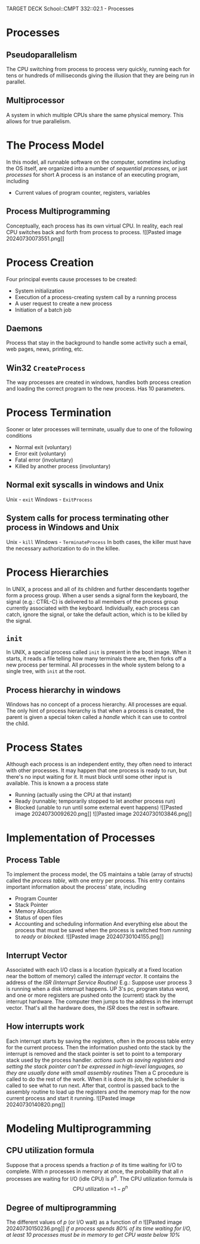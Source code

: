 TARGET DECK
School::CMPT 332::02.1 - Processes

# Processes

## Pseudoparallelism <!--fc-->
The CPU switching from process to process very quickly, running each for tens or hundreds of milliseconds giving the illusion that they are being run in parallel.
<!--ID: 1722373461241-->


## Multiprocessor <!--fc-->
A system in which multiple CPUs share the same physical memory. This allows for true parallelism.
<!--ID: 1722373461246-->


# The Process Model <!--fc-->
In this model, all runnable software on the computer, sometime including the OS itself, are organized into a number of *sequential processes,* or just *processes* for short
A process is an instance of an executing program, including
- Current values of program counter, registers, variables
<!--ID: 1722373461251-->


## Process Multiprogramming <!--fc-->
Conceptually, each process has its own virtual CPU. In reality, each real CPU switches back and forth from process to process.
![[Pasted image 20240730073551.png]]
<!--ID: 1722373461255-->



# Process Creation <!--fc-->
Four principal events cause processes to be created:
- System initialization
- Execution of a process-creating system call by a running process
- A user request to create a new process
- Initiation of a batch job
<!--ID: 1722373461260-->


## Daemons <!--fc-->
Process that stay in the background to handle some activity such a email, web pages, news, printing, etc.
<!--ID: 1722373461264-->


## Win32 `CreateProcess` <!--fc-->
The way processes are created in windows, handles both process creation and loading the correct program to the new process. Has 10 parameters.
<!--ID: 1722373461268-->



# Process Termination <!--fc-->
Sooner or later processes will terminate, usually due to one of the following conditions
- Normal exit  (voluntary)
- Error exit (voluntary)
- Fatal error (involuntary)
- Killed by another process (involuntary)
<!--ID: 1722373461278-->


## Normal exit syscalls in windows and Unix <!--fc-->
Unix - `exit`
Windows - `ExitProcess`
<!--ID: 1722373461289-->


## System calls for process terminating other process in Windows and Unix <!--fc-->
Unix - `kill`
Windows - `TerminateProcess`
In both cases, the killer must have the necessary authorization to do in the killee.
<!--ID: 1722373461297-->



# Process Hierarchies <!--fc-->
In UNIX, a process and all of its children and further descendants together form a process group.
When a user sends a signal form the keyboard, the signal (e.g.: CTRL-C) is delivered to all members of the process group currently associated with the keyboard.
Individually, each process can catch, ignore the signal, or take the default action, which is to be killed by the signal.
<!--ID: 1722373461301-->


## `init` <!--fc-->
In UNIX, a special process called `init` is present in the boot image.
When it starts, it reads a file telling how many terminals there are, then forks off a new process per terminal.
All processes in the whole system belong to a single tree, with `init` at the root.
<!--ID: 1722373461305-->


## Process hierarchy in windows <!--fc-->
Windows has no concept of a process hierarchy. All processes are equal.
The only hint of process hierarchy is that when a process is created, the parent is given a special token called a *handle* which it can use to control the child.
<!--ID: 1722373461310-->


# Process States <!--fc-->
Although each process is an independent entity, they often need to interact with other processes.
It may happen that one process is ready to run, but there's no input waiting for it. It must block until some other input is available. This is known a a process state
- Running (actually using the CPU at that instant)
- Ready (runnable; temporarily stopped to let another process run)
- Blocked (unable to run until some external event happens)
![[Pasted image 20240730092620.png]]
![[Pasted image 20240730103846.png]]
<!--ID: 1722373461314-->



# Implementation of Processes

## Process Table <!--fc-->
To implement the process model, the OS maintains a table (array of structs) called the *process table*, with one entry per process.
This entry contains important information about the process' state, including
- Program Counter
- Stack Pointer
- Memory Allocation
- Status of open files
- Accounting and scheduling information
And everything else about the process that must be saved when the process is switched from *running* to *ready* or *blocked.*
![[Pasted image 20240730104155.png]]
<!--ID: 1722373461318-->


## Interrupt Vector <!--fc-->
Associated with each I/O class is a location (typically at a fixed location near the bottom of memory) called the *interrupt vector*.
It contains the address of the *ISR (Interrupt Service Routine)*
E.g.:
	Suppose user process 3 is running when a disk interrupt happens. UP 3's pc, program status word, and one or more registers are pushed onto the (current) stack by the interrupt hardware. The computer then jumps to the address in the interrupt vector.
	That's all the hardware does, the *ISR* does the rest in software.
<!--ID: 1722373461322-->



## How interrupts work <!--fc-->
Each interrupt starts by saving the registers, often in the process table entry for the current process.
Then the information pushed onto the stack by the interrupt is removed and the stack pointer is set to point to a temporary stack used by the process handler.
	 *actions such as saving registers and setting the stack pointer can't be expressed in high-level languages, so they are usually done with small assembly routines*
Then a C procedure is called to do the rest of the work. When it is done its job, the scheduler is called to see what to run next.
After that, control is passed back to the assembly routine to load up the registers and the memory map for the now current process and start it running.
![[Pasted image 20240730140820.png]]
<!--ID: 1722373461326-->


# Modeling Multiprogramming

## CPU utilization formula <!--fc-->
Suppose that a process spends a fraction $p$ of its time waiting for I/O to complete. With $n$ processes in memory at once, the probability that all $n$ processes are waiting for I/O (idle CPU) is $p^n$. The CPU utilization formula is
$$
\text{CPU utilization =}1-p^n
$$
<!--ID: 1722373461330-->


## Degree of multiprogramming <!--fc-->
The different values of $p$ (or I/O wait) as a function of $n$
![[Pasted image 20240730150236.png]]
*if a process spends 80% of its time waiting for I/O, at least 10 processes must be in memory to get CPU waste below 10%*
<!--ID: 1722373461334-->
